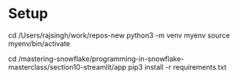 # Setup

cd /Users/rajsingh/work/repos-new
python3 -m venv myenv
source myenv/bin/activate

cd /mastering-snowflake/programming-in-snowflake-masterclass/section10-streamlit/app
pip3 install -r requirements.txt 

